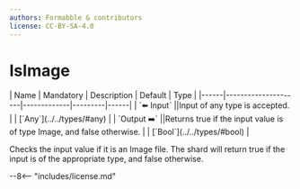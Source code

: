 ```yaml
---
authors: Formabble & contributors
license: CC-BY-SA-4.0
---
```



# IsImage

<div class="sh-parameters" markdown="1">
| Name | Mandatory | Description | Default | Type |
|------|---------------------|-------------|---------|------|
| `⬅️ Input` ||Input of any type is accepted. | | [`Any`](../../types/#any) |
| `Output ➡️` ||Returns true if the input value is of type Image, and false otherwise. | | [`Bool`](../../types/#bool) |

</div>

Checks the input value if it is an Image file. The shard will return true if the input is of the appropriate type, and false otherwise.

--8<-- "includes/license.md"

